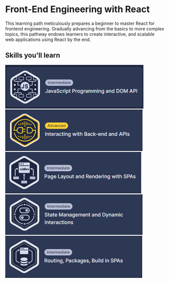 # Front-End Engineering with React

This learning path meticulously prepares a beginner to master React for frontend engineering. Gradually advancing from the basics to more complex topics, this pathway endows learners to create interactive, and scalable web applications using React by the end.

## Skills you'll learn

![](https://github.com/PaladinKnightMaster/skillup_codesignal/blob/main/assets/images/Screenshot_7.png)
![](https://github.com/PaladinKnightMaster/skillup_codesignal/blob/main/assets/images/Screenshot_8.png)
![](https://github.com/PaladinKnightMaster/skillup_codesignal/blob/main/assets/images/Screenshot_9.png)
![](https://github.com/PaladinKnightMaster/skillup_codesignal/blob/main/assets/images/Screenshot_10.png)
![](https://github.com/PaladinKnightMaster/skillup_codesignal/blob/main/assets/images/Screenshot_11.png)